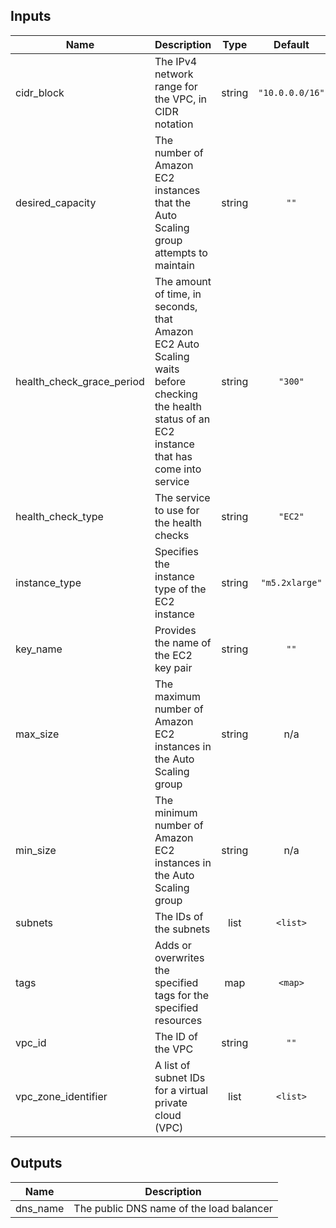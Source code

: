 ## Inputs

| Name | Description | Type | Default | Required |
|------|-------------|:----:|:-----:|:-----:|
| cidr\_block | The IPv4 network range for the VPC, in CIDR notation | string | `"10.0.0.0/16"` | no |
| desired\_capacity | The number of Amazon EC2 instances that the Auto Scaling group attempts to maintain | string | `""` | no |
| health\_check\_grace\_period | The amount of time, in seconds, that Amazon EC2 Auto Scaling waits before checking the health status of an EC2 instance that has come into service | string | `"300"` | no |
| health\_check\_type | The service to use for the health checks | string | `"EC2"` | no |
| instance\_type | Specifies the instance type of the EC2 instance | string | `"m5.2xlarge"` | no |
| key\_name | Provides the name of the EC2 key pair | string | `""` | no |
| max\_size | The maximum number of Amazon EC2 instances in the Auto Scaling group | string | n/a | yes |
| min\_size | The minimum number of Amazon EC2 instances in the Auto Scaling group | string | n/a | yes |
| subnets | The IDs of the subnets | list | `<list>` | no |
| tags | Adds or overwrites the specified tags for the specified resources | map | `<map>` | no |
| vpc\_id | The ID of the VPC | string | `""` | no |
| vpc\_zone\_identifier | A list of subnet IDs for a virtual private cloud (VPC) | list | `<list>` | no |

## Outputs

| Name | Description |
|------|-------------|
| dns\_name | The public DNS name of the load balancer |
